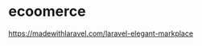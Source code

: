 # ecoomerce

<!-- Contenuto migrato da _docs/ecoomerce.txt -->

https://madewithlaravel.com/laravel-elegant-markplace

